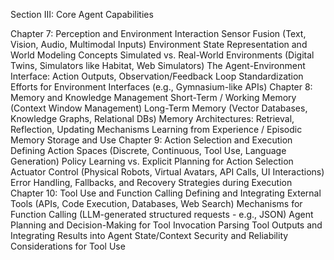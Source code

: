Section III: Core Agent Capabilities

Chapter 7: Perception and Environment Interaction
Sensor Fusion (Text, Vision, Audio, Multimodal Inputs)
Environment State Representation and World Modeling Concepts
Simulated vs. Real-World Environments (Digital Twins, Simulators like Habitat, Web Simulators)
The Agent-Environment Interface: Action Outputs, Observation/Feedback Loop
Standardization Efforts for Environment Interfaces (e.g., Gymnasium-like APIs)
Chapter 8: Memory and Knowledge Management
Short-Term / Working Memory (Context Window Management)
Long-Term Memory (Vector Databases, Knowledge Graphs, Relational DBs)
Memory Architectures: Retrieval, Reflection, Updating Mechanisms
Learning from Experience / Episodic Memory Storage and Use
Chapter 9: Action Selection and Execution
Defining Action Spaces (Discrete, Continuous, Tool Use, Language Generation)
Policy Learning vs. Explicit Planning for Action Selection
Actuator Control (Physical Robots, Virtual Avatars, API Calls, UI Interactions)
Error Handling, Fallbacks, and Recovery Strategies during Execution
Chapter 10: Tool Use and Function Calling
Defining and Integrating External Tools (APIs, Code Execution, Databases, Web Search)
Mechanisms for Function Calling (LLM-generated structured requests - e.g., JSON)
Agent Planning and Decision-Making for Tool Invocation
Parsing Tool Outputs and Integrating Results into Agent State/Context
Security and Reliability Considerations for Tool Use
